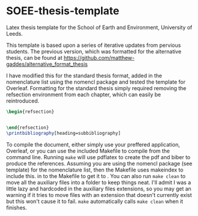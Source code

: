 # SOEE-thesis-template
Latex thesis template for the School of Earth and Environment, University of Leeds.


This template is based upon a series of iterative updates from pervious students. The previous version, which was formatted for the alternative thesis, can be found at https://github.com/matthew-gaddes/alternative_format_thesis

I have modified this for the standard thesis format, added in the nomenclature list using the nomencl package and tested the template for Overleaf. Formatting for the standard thesis simply required removing the refsection environment from each chapter, which can easily be reintroduced.

```latex
\begin{refsection}


\end{refsection}
\printbibliography[heading=subbibliography]
```

To compile the document, either simply use your preffered application, Overleaf, or you can use the included Makefile to compile from the command line. Running `make` will use pdflatex to create the pdf and biber to produce the references. Assuming you are using the nomencl package (see template) for the nomenclature list, then the Makefile uses makeindex to include this.  in to the Makefile to get it to . You can also run `make clean` to move all the auxiliary files into a folder to keep things neat. I'll admit I was a little lazy and hardcoded in the auxiliary files extensions, so you may get an warning if it tries to move files with an extension that doesn't currently exist but this won't cause it to fail. `make` automatically calls `make clean` when it finishes.
